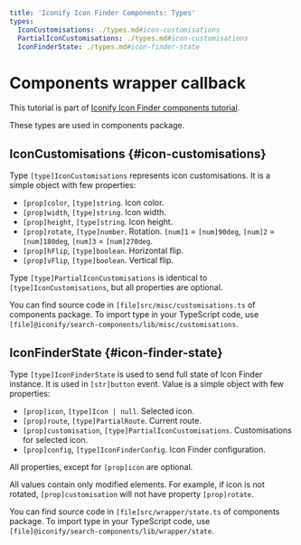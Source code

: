 ```yaml
title: 'Iconify Icon Finder Components: Types'
types:
  IconCustomisations: ./types.md#icon-customisations
  PartialIconCustomisations: ./types.md#icon-customisations
  IconFinderState: ./types.md#icon-finder-state
```

# Components wrapper callback

This tutorial is part of [Iconify Icon Finder components tutorial](./index.md).

These types are used in components package.

## IconCustomisations {#icon-customisations}

Type `[type]IconCustomisations` represents icon customisations. It is a simple object with few properties:

- `[prop]color`, `[type]string`. Icon color.
- `[prop]width`, `[type]string`. Icon width.
- `[prop]height`, `[type]string`. Icon height.
- `[prop]rotate`, `[type]number`. Rotation. `[num]1` = `[num]90deg`, `[num]2` = `[num]180deg`, `[num]3` = `[num]270deg`.
- `[prop]hFlip`, `[type]boolean`. Horizontal flip.
- `[prop]vFlip`, `[type]boolean`. Vertical flip.

Type `[type]PartialIconCustomisations` is identical to `[type]IconCustomisations`, but all properties are optional.

You can find source code in `[file]src/misc/customisations.ts` of components package. To import type in your TypeScript code, use `[file]@iconify/search-components/lib/misc/customisations`.

## IconFinderState {#icon-finder-state}

Type `[type]IconFinderState` is used to send full state of Icon Finder instance. It is used in `[str]button` event. Value is a simple object with few properties:

- `[prop]icon`, `[type]Icon | null`. Selected icon.
- `[prop]route`, `[type]PartialRoute`. Current route.
- `[prop]customisation`, `[type]PartialIconCustomisations`. Customisations for selected icon.
- `[prop]config`, `[type]IconFinderConfig`. Icon Finder configuration.

All properties, except for `[prop]icon` are optional.

All values contain only modified elements. For example, if icon is not rotated, `[prop]customisation` will not have property `[prop]rotate`.

You can find source code in `[file]src/wrapper/state.ts` of components package. To import type in your TypeScript code, use `[file]@iconify/search-components/lib/wrapper/state`.

